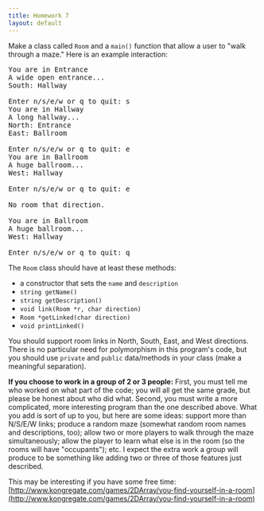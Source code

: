 ```yaml
---
title: Homework 7
layout: default
---
```


Make a class called `Room` and a `main()` function that allow a user to "walk
through a maze." Here is an example interaction:

<pre>
You are in Entrance
A wide open entrance...
South: Hallway

Enter n/s/e/w or q to quit: s
You are in Hallway
A long hallway...
North: Entrance
East: Ballroom

Enter n/s/e/w or q to quit: e
You are in Ballroom
A huge ballroom...
West: Hallway

Enter n/s/e/w or q to quit: e

No room that direction.

You are in Ballroom
A huge ballroom...
West: Hallway

Enter n/s/e/w or q to quit: q
</pre>

The `Room` class should have at least these methods:

* a constructor that sets the `name` and `description`
* `string getName()`
* `string getDescription()`
* `void link(Room *r, char direction)`
* `Room *getLinked(char direction)`
* `void printLinked()`

You should support room links in North, South, East, and West directions. There
is no particular need for polymorphism in this program's code, but you should
use `private` and `public` data/methods in your class (make a meaningful
separation).

**If you choose to work in a group of 2 or 3 people:** First, you must tell me
who worked on what part of the code; you will all get the same grade, but
please be honest about who did what. Second, you must write a more complicated,
more interesting program than the one described above. What you add is sort of
up to you, but here are some ideas: support more than N/S/E/W links; produce a
random maze (somewhat random room names and descriptions, too); allow two or
more players to walk through the maze simultaneously; allow the player to learn
what else is in the room (so the rooms will have "occupants"); etc. I expect
the extra work a group will produce to be something like adding two or three of
those features just described.

This may be interesting if you have some free time:
[http://www.kongregate.com/games/2DArray/you-find-yourself-in-a-room](http://www.kongregate.com/games/2DArray/you-find-yourself-in-a-room)


